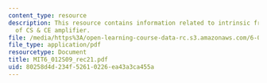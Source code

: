 ```yaml
---
content_type: resource
description: This resource contains information related to intrinsic frequency response
  of CS & CE amplifier.
file: /media/https%3A/open-learning-course-data-rc.s3.amazonaws.com/6-012-microelectronic-devices-and-circuits-spring-2009/80258d4d234f52610226ea43a3ca455a_MIT6_012S09_rec21.pdf
file_type: application/pdf
resourcetype: Document
title: MIT6_012S09_rec21.pdf
uid: 80258d4d-234f-5261-0226-ea43a3ca455a
---
```

